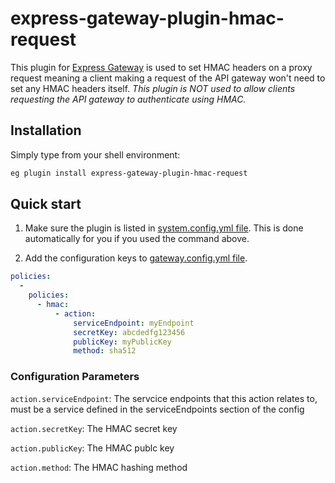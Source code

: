 # express-gateway-plugin-hmac-request
This plugin for [Express Gateway](https://express-gateway.io) is used to set HMAC headers on a proxy request meaning a client making a request of the API gateway won't need to set any HMAC headers itself. *This plugin is NOT used to allow clients requesting the API gateway to authenticate using HMAC.*
## Installation

Simply type from your shell environment:

```bash
eg plugin install express-gateway-plugin-hmac-request
```

## Quick start

1. Make sure the plugin is listed in [system.config.yml file](https://www.express-gateway.io/docs/configuration/system.config.yml/).
This is done automatically for you if you used the command above.

2. Add the configuration keys to [gateway.config.yml file](https://www.express-gateway.io/docs/configuration/gateway.config.yml/).

```yaml
policies:
  -
    policies:
      - hmac:
          - action:
              serviceEndpoint: myEndpoint
              secretKey: abcdedfg123456
              publicKey: myPublicKey
              method: sha512
```

### Configuration Parameters
`action.serviceEndpoint`: The servcice endpoints that this action relates to, must be a service defined in the serviceEndpoints section of the config

`action.secretKey`: The HMAC secret key

`action.publicKey`: The HMAC publc key

`action.method`: The HMAC hashing method
